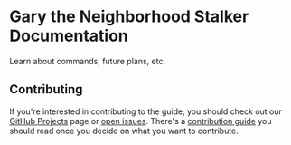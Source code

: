 # Gary the Neighborhood Stalker Documentation

Learn about commands, future plans, etc.

## Contributing

If you're interested in contributing to the guide, you should check out our [GitHub Projects](https://github.com/GaryNeighborhoodStalker/GNS_v2-Docs/projects) page or [open issues](https://github.com/GaryNeighborhoodStalker/GNS_v2-Docs/issues). There's a [contribution guide](https://github.com/GaryNeighborhoodStalker/GNS_v2-Docs/blob/main/CONTRIBUTING.md) you should read once you decide on what you want to contribute.
